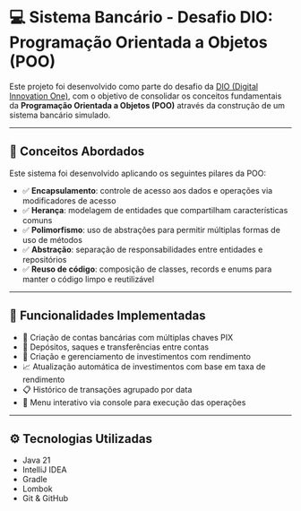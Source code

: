 # 💻 Sistema Bancário - Desafio DIO: Programação Orientada a Objetos (POO)

Este projeto foi desenvolvido como parte do desafio da [DIO (Digital Innovation One)](https://dio.me), com o objetivo de consolidar os conceitos fundamentais da **Programação Orientada a Objetos (POO)** através da construção de um sistema bancário simulado.

---

## 🧠 Conceitos Abordados

Este sistema foi desenvolvido aplicando os seguintes pilares da POO:

- ✅ **Encapsulamento**: controle de acesso aos dados e operações via modificadores de acesso
- ✅ **Herança**: modelagem de entidades que compartilham características comuns
- ✅ **Polimorfismo**: uso de abstrações para permitir múltiplas formas de uso de métodos
- ✅ **Abstração**: separação de responsabilidades entre entidades e repositórios
- ✅ **Reuso de código**: composição de classes, records e enums para manter o código limpo e reutilizável

---

## 🧩 Funcionalidades Implementadas

- 📌 Criação de contas bancárias com múltiplas chaves PIX
- 💸 Depósitos, saques e transferências entre contas
- 💼 Criação e gerenciamento de investimentos com rendimento
- 📈 Atualização automática de investimentos com base em taxa de rendimento
- 📋 Histórico de transações agrupado por data
- 🧾 Menu interativo via console para execução das operações

---

## ⚙️ Tecnologias Utilizadas

- Java 21
- IntelliJ IDEA
- Gradle
- Lombok
- Git & GitHub

